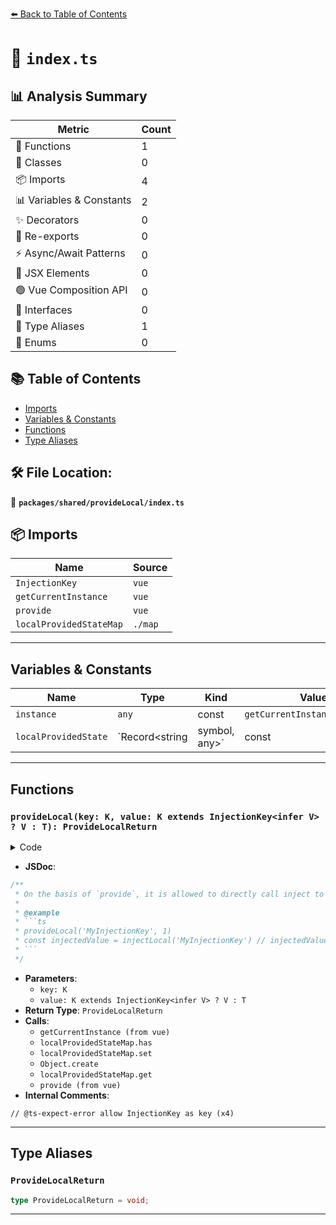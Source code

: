[⬅️ Back to Table of Contents](../../../index.md)

# 📄 `index.ts`

## 📊 Analysis Summary

| Metric | Count |
|--------|-------|
| 🔧 Functions | 1 |
| 🧱 Classes | 0 |
| 📦 Imports | 4 |
| 📊 Variables & Constants | 2 |
| ✨ Decorators | 0 |
| 🔄 Re-exports | 0 |
| ⚡ Async/Await Patterns | 0 |
| 💠 JSX Elements | 0 |
| 🟢 Vue Composition API | 0 |
| 📐 Interfaces | 0 |
| 📑 Type Aliases | 1 |
| 🎯 Enums | 0 |

## 📚 Table of Contents

- [Imports](#imports)
- [Variables & Constants](#variables-constants)
- [Functions](#functions)
- [Type Aliases](#type-aliases)

## 🛠️ File Location:
📂 **`packages/shared/provideLocal/index.ts`**

## 📦 Imports

| Name | Source |
|------|--------|
| `InjectionKey` | `vue` |
| `getCurrentInstance` | `vue` |
| `provide` | `vue` |
| `localProvidedStateMap` | `./map` |


---

## Variables & Constants

| Name | Type | Kind | Value | Exported |
|------|------|------|-------|----------|
| `instance` | `any` | const | `getCurrentInstance()?.proxy` | ✗ |
| `localProvidedState` | `Record<string | symbol, any>` | const | `localProvidedStateMap.get(instance)!` | ✗ |


---

## Functions

### `provideLocal(key: K, value: K extends InjectionKey<infer V> ? V : T): ProvideLocalReturn`

<details><summary>Code</summary>

```ts
export function provideLocal<T, K = InjectionKey<T> | string | number>(key: K, value: K extends InjectionKey<infer V> ? V : T): ProvideLocalReturn {
  const instance = getCurrentInstance()?.proxy
  if (instance == null)
    throw new Error('provideLocal must be called in setup')

  if (!localProvidedStateMap.has(instance))
    localProvidedStateMap.set(instance, Object.create(null))

  const localProvidedState = localProvidedStateMap.get(instance)!
  // @ts-expect-error allow InjectionKey as key
  localProvidedState[key] = value
  return provide<T, K>(key, value)
}
```
</details>

- **JSDoc**:
```ts
/**
 * On the basis of `provide`, it is allowed to directly call inject to obtain the value after call provide in the same component.
 *
 * @example
 * ```ts
 * provideLocal('MyInjectionKey', 1)
 * const injectedValue = injectLocal('MyInjectionKey') // injectedValue === 1
 * ```
 */
```

- **Parameters**:
  - `key: K`
  - `value: K extends InjectionKey<infer V> ? V : T`
- **Return Type**: `ProvideLocalReturn`
- **Calls**:
  - `getCurrentInstance (from vue)`
  - `localProvidedStateMap.has`
  - `localProvidedStateMap.set`
  - `Object.create`
  - `localProvidedStateMap.get`
  - `provide (from vue)`
- **Internal Comments**:
```
// @ts-expect-error allow InjectionKey as key (x4)
```


---

## Type Aliases

### `ProvideLocalReturn`

```ts
type ProvideLocalReturn = void;
```


---